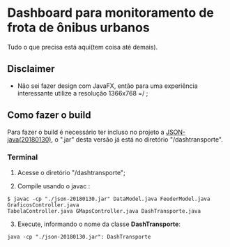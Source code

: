 # Dashboard para monitoramento de frota de ônibus urbanos

Tudo o que precisa está aqui(tem coisa até demais).

## Disclaimer
- Não sei fazer design com JavaFX, então para uma experiência interessante utilize a resolução 1366x768 =/ ;

## Como fazer o build
Para fazer o build é necessário ter incluso no projeto a [JSON-java(20180130)](https://github.com/stleary/JSON-java), o ".jar" desta versão já está no diretório "/dashtransporte".

  ### Terminal
  1. Acesse o diretório "/dashtransporte";

  2. Compile usando o javac :
  ```
  $ javac -cp "./json-20180130.jar" DataModel.java FeederModel.java GraficosController.java 
  TabelaController.java GMapsController.java DashTransporte.java
  ```

  3. Execute, informando o nome da classe **DashTransporte**:
  ```
  java -cp "./json-20180130.jar": DashTransporte
  ```
